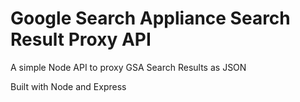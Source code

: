 Google Search Appliance Search Result Proxy API
===============================================

A simple Node API to proxy GSA Search Results as JSON

Built with Node and Express
